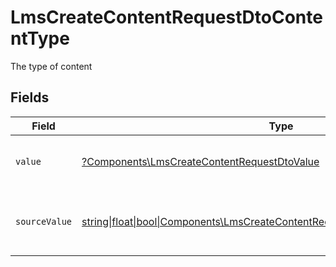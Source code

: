 # LmsCreateContentRequestDtoContentType

The type of content


## Fields

| Field                                                                                                                                              | Type                                                                                                                                               | Required                                                                                                                                           | Description                                                                                                                                        |
| -------------------------------------------------------------------------------------------------------------------------------------------------- | -------------------------------------------------------------------------------------------------------------------------------------------------- | -------------------------------------------------------------------------------------------------------------------------------------------------- | -------------------------------------------------------------------------------------------------------------------------------------------------- |
| `value`                                                                                                                                            | [?Components\LmsCreateContentRequestDtoValue](../../Models/Components/LmsCreateContentRequestDtoValue.md)                                          | :heavy_minus_sign:                                                                                                                                 | The StackOne unified content type.                                                                                                                 |
| `sourceValue`                                                                                                                                      | [string\|float\|bool\|Components\LmsCreateContentRequestDtoSourceValue4\|array\|null](../../Models/Components/LmsCreateContentRequestDtoSourceValue.md) | :heavy_minus_sign:                                                                                                                                 | The original value from the provider before normalization.                                                                                         |